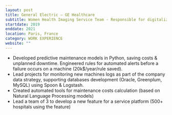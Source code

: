 ```yaml
---
layout: post
title: General Electric – GE Healthcare
subtitle: Women Health Imaging Service Team - Responsible for digitalization transformation 
startdate: 2019
enddate: 2021
location: Paris, France
category: WORK EXPERIENCE
website: ""
---
```

- Developed predictive maintenance models in Python, saving costs & unplanned downtime. Engineered rules for automated alerts before a failure occurs on a machine (20k$/year/rule saved). 
- Lead projects for monitoring new machines logs as part of the company data strategy, supporting databases development (Oracle, Greenplum, MySQL) using Spoon & Logstash.
- Created automated tools for maintenance costs calculation (based on Natural Language Processing models)
- Lead a team of 3 to develop a new feature for a service platform (500+ hospitals using the feature)
